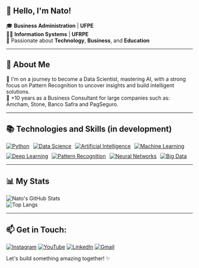 ## 👋 Hello, I'm Nato!

🎓 **Business Administration** | **UFPE**  
👨‍💻 **Information Systems** | **UFRPE**  
🚀 Passionate about **Technology**, **Business**, and **Education**

---

## 🧠 About Me  

🔹 I'm on a journey to become a Data Scientist, mastering AI, with a strong focus on Pattern Recognition to uncover insights and build intelligent solutions.  
🔹 +10 years as a Business Consultant for large companies such as: Amcham, Stone, Banco Safra and PagSeguro.

---

## 📚 Technologies and Skills (in development) 

<div style="display: flex; flex-wrap: wrap; gap: 10px;">
  <a href="https://www.python.org/"><img src="https://img.shields.io/badge/Python-3776AB?style=for-the-badge&logo=python&logoColor=white" alt="Python"></a>
  <a href="#"><img src="https://img.shields.io/badge/Data%20Science-FF6F00?style=for-the-badge&logo=databricks&logoColor=white" alt="Data Science"></a>
  <a href="#"><img src="https://img.shields.io/badge/Artificial%20Intelligence-2F74C0?style=for-the-badge&logo=openai&logoColor=white" alt="Artificial Intelligence"></a>
  <a href="https://www.tensorflow.org/"><img src="https://img.shields.io/badge/Machine%20Learning-F7931E?style=for-the-badge&logo=tensorflow&logoColor=white" alt="Machine Learning"></a>
  <a href="https://pytorch.org/"><img src="https://img.shields.io/badge/Deep%20Learning-FF2D20?style=for-the-badge&logo=pytorch&logoColor=white" alt="Deep Learning"></a>
  <a href="#"><img src="https://img.shields.io/badge/Pattern%20Recognition-4B8BBE?style=for-the-badge&logo=scipy&logoColor=white" alt="Pattern Recognition"></a>
  <a href="https://keras.io/"><img src="https://img.shields.io/badge/Neural%20Networks-5A29E4?style=for-the-badge&logo=keras&logoColor=white" alt="Neural Networks"></a>
  <a href="https://hadoop.apache.org/"><img src="https://img.shields.io/badge/Big%20Data-FF0000?style=for-the-badge&logo=apache&logoColor=white" alt="Big Data"></a>
</div>

---

## 📊 **My Stats**  

![Nato's GitHub Stats](https://github-readme-stats.vercel.app/api?username=dsnato&show_icons=true&theme=radical)  
![Top Langs](https://github-readme-stats.vercel.app/api/top-langs/?username=dsnato&layout=compact&theme=radical)

---

## 📫 **Get in Touch:**  

[![Instagram](https://img.shields.io/badge/Instagram-E4405F?style=for-the-badge&logo=instagram&logoColor=white)](https://www.instagram.com/ds.nato) [![YouTube](https://img.shields.io/badge/YouTube-FF0000?style=for-the-badge&logo=youtube&logoColor=white)](SEU_LINK_DO_YOUTUBE_AQUI) [![LinkedIn](https://img.shields.io/badge/LinkedIn-0077B5?style=for-the-badge&logo=linkedin&logoColor=white)](https://www.linkedin.com/in/dsnato/) [![Gmail](https://img.shields.io/badge/Gmail-D14836?style=for-the-badge&logo=gmail&logoColor=white)](mailto:datasciencenato@gmail.com)



Let's build something amazing together! ✨
